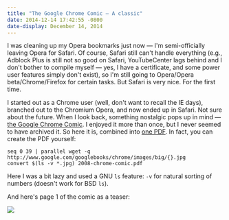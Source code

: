 ```yaml
---
title: "The Google Chrome Comic — A classic"
date: 2014-12-14 17:42:55 -0800
date-display: December 14, 2014
---
```

I was cleaning up my Opera bookmarks just now — I'm semi-officially leaving Opera for Safari. Of course, Safari still can't handle everything (e.g., Adblock Plus is still not so good on Safari, YouTubeCenter lags behind and I don't bother to compile myself — yes, I have a certificate, and some power user features simply don't exist), so I'm still going to Opera/Opera beta/Chrome/Firefox for certain tasks. But Safari is very nice. For the first time.

I started out as a Chrome user (well, don't want to recall the IE days), branched out to the Chromium Opera, and now ended up in Safari. Not sure about the future. When I look back, something nostalgic pops up in mind — [the Google Chrome Comic](http://www.google.com/googlebooks/chrome/). I enjoyed it more than once, but I never seemed to have archived it. So here it is, combined into [one PDF](https://dl.bintray.com/zmwangx/generic/2008-chrome-comic.pdf). In fact, you can create the PDF yourself:

```
seq 0 39 | parallel wget -q http://www.google.com/googlebooks/chrome/images/big/{}.jpg
convert $(ls -v *.jpg) 2008-chrome-comic.pdf
```

Here I was a bit lazy and used a GNU `ls` feature: `-v` for natural sorting of numbers (doesn't work for BSD `ls`).

And here's page 1 of the comic as a teaser:

![](http://i.imgur.com/W5pJTjl.jpg)

